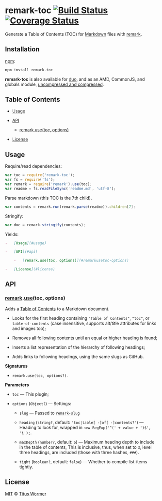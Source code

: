 # remark-toc [![Build Status](https://img.shields.io/travis/wooorm/remark-toc.svg)](https://travis-ci.org/wooorm/remark-toc) [![Coverage Status](https://img.shields.io/codecov/c/github/wooorm/remark-toc.svg)](https://codecov.io/github/wooorm/remark-toc)

Generate a Table of Contents (TOC) for [Markdown](http://daringfireball.net/projects/markdown/syntax)
files with [remark](https://github.com/wooorm/remark).

## Installation

[npm](https://docs.npmjs.com/cli/install):

```bash
npm install remark-toc
```

**remark-toc** is also available for [duo](http://duojs.org/#getting-started),
and as an AMD, CommonJS, and globals module, [uncompressed and
compressed](https://github.com/wooorm/remark-toc/releases).

## Table of Contents

*   [Usage](#usage)

*   [API](#api)

    *   [remark.use(toc, options)](#remarkusetoc-options)

*   [License](#license)

## Usage

Require/read dependencies:

```javascript
var toc = require('remark-toc');
var fs = require('fs');
var remark = require('remark').use(toc);
var readme = fs.readFileSync('readme.md', 'utf-8');
```

Parse markdown (this TOC is the 7th child).

```javascript
var contents = remark.run(remark.parse(readme)).children[7];
```

Stringify:

```javascript
var doc = remark.stringify(contents);
```

Yields:

```markdown
-   [Usage](#usage)

-   [API](#api)

    -   [remark.use(toc, options)](#remarkusetoc-options)

-   [License](#license)
```

## API

### [remark](https://github.com/wooorm/remark#api).[use](https://github.com/wooorm/remark#remarkuseplugin-options)(toc, options)

Adds a [Table of Contents](#table-of-contents) to a Markdown document.

*   Looks for the first heading containing `"Table of Contents"`, `"toc"`,
    or `table-of-contents` (case insensitive, supports alt/title attributes
    for links and images too);

*   Removes all following contents until an equal or higher heading is found;

*   Inserts a list representation of the hierarchy of following headings;

*   Adds links to following headings, using the same slugs as GitHub.

**Signatures**

*   `remark.use(toc, options?)`.

**Parameters**

*   `toc` — This plugin;

*   `options` (`Object?`) — Settings:

    *   `slug` —
        Passed to [`remark-slug`](https://github.com/wooorm/remark-slug)

    *   `heading` (`string?`, default: `"toc|table[ -]of[ -]contents?"`)
        — Heading to look for, wrapped in
        `new RegExp('^(' + value + ')$', 'i');`.

    *   `maxDepth` (`number?`, default: `6`)
        — Maximum heading depth to include in the table of contents,
        This is inclusive, thus, when set to `3`, level three headings,
        are included (those with three hashes, `###`).

    *   `tight` (`boolean?`, default: `false`)
        — Whether to compile list-items tightly.

## License

[MIT](LICENSE) © [Titus Wormer](http://wooorm.com)
